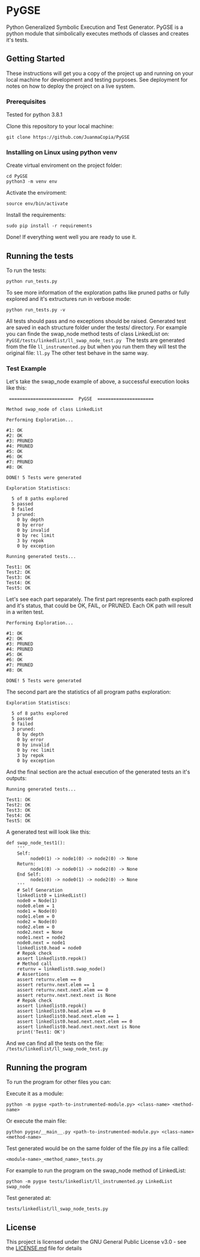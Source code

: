 # PyGSE

Python Generalized Symbolic Execution and Test Generator. PyGSE is a python module that
simbolically executes methods of classes and creates it's tests.

## Getting Started

These instructions will get you a copy of the project up and running on your local machine for development and testing purposes. See deployment for notes on how to deploy the project on a live system.

### Prerequisites

Tested for python 3.8.1

Clone this repository to your local machine:
```
git clone https://github.com/JuanmaCopia/PyGSE
```

### Installing on Linux using python venv

Create virtual enviroment on the project folder:

```
cd PyGSE
python3 -m venv env
```

Activate the enviroment:

```
source env/bin/activate
```

Install the requirements:

```
sudo pip install -r requirements
```

Done! If everything went well you are ready to use it.

## Running the tests

To run the tests:

```
python run_tests.py
```

To see more information of the exploration paths like pruned paths or fully explored
and it's extructures run in verbose mode:

```
python run_tests.py -v
```

All tests should pass and no exceptions should be raised. Generated test are saved
in each structure folder under the tests/ directory.
For example you can finde the swap_node method tests of class LinkedList on:
```PyGSE/tests/linkedlist/ll_swap_node_test.py ``` The tests are generated from the file ```ll_instrumented.py``` but when you run them they will test the original file: ```ll.py```
The other test behave in the same way.


### Test Example

Let's take the swap_node example of above, a successful execution looks like this:

```
 ========================  PyGSE  =====================

Method swap_node of class LinkedList

Performing Exploration...

#1: OK
#2: OK
#3: PRUNED
#4: PRUNED
#5: OK
#6: OK
#7: PRUNED
#8: OK

DONE! 5 Tests were generated

Exploration Statistiscs:

  5 of 8 paths explored
  5 passed
  0 failed
  3 pruned:
    0 by depth
    0 by error
    0 by invalid
    0 by rec limit
    3 by repok
    0 by exception

Running generated tests...

Test1: OK
Test2: OK
Test3: OK
Test4: OK
Test5: OK
```

Let's see each part separately. The first part represents each path explored and it's
status, that could be OK, FAIL, or PRUNED. Each OK path will result in a writen test.

```
Performing Exploration...

#1: OK
#2: OK
#3: PRUNED
#4: PRUNED
#5: OK
#6: OK
#7: PRUNED
#8: OK

DONE! 5 Tests were generated
```

The second part are the statistics of all program paths exploration:

```
Exploration Statistiscs:

  5 of 8 paths explored
  5 passed
  0 failed
  3 pruned:
    0 by depth
    0 by error
    0 by invalid
    0 by rec limit
    3 by repok
    0 by exception
```

And the final section are the actual execution of the generated tests an it's outputs:

```
Running generated tests...

Test1: OK
Test2: OK
Test3: OK
Test4: OK
Test5: OK
```

A generated test will look like this:

```
def swap_node_test1():
    '''
    Self:
         node0(1) -> node1(0) -> node2(0) -> None
    Return:
         node1(0) -> node0(1) -> node2(0) -> None
    End Self:
         node1(0) -> node0(1) -> node2(0) -> None
    '''
    # Self Generation
    linkedlist0 = LinkedList()
    node0 = Node(1)
    node0.elem = 1
    node1 = Node(0)
    node1.elem = 0
    node2 = Node(0)
    node2.elem = 0
    node2.next = None
    node1.next = node2
    node0.next = node1
    linkedlist0.head = node0
    # Repok check
    assert linkedlist0.repok()
    # Method call
    returnv = linkedlist0.swap_node()
    # Assertions
    assert returnv.elem == 0
    assert returnv.next.elem == 1
    assert returnv.next.next.elem == 0
    assert returnv.next.next.next is None
    # Repok check
    assert linkedlist0.repok()
    assert linkedlist0.head.elem == 0
    assert linkedlist0.head.next.elem == 1
    assert linkedlist0.head.next.next.elem == 0
    assert linkedlist0.head.next.next.next is None
    print('Test1: OK')
```

And we can find all the tests on the file: ```/tests/linkedlist/ll_swap_node_test.py ```

## Running the program

To run the program for other files you can:

Execute it as a module:

```
python -m pygse <path-to-instrumented-module.py> <class-name> <method-name>
```

Or execute the main file:

```
python pygse/__main__.py <path-to-instrumented-module.py> <class-name> <method-name>
```

Test generated would be on the same folder of the file.py ins a file callled:

```
<module-name>_<method_name>_tests.py
```

For example to run the program on the swap_node method of LinkedList:

```
python -m pygse tests/linkedlist/ll_instrumented.py LinkedList swap_node
```

Test generated at:

```
tests/linkedlist/ll_swap_node_tests.py
```

## License

This project is licensed under the GNU General Public License v3.0 - see the [LICENSE.md](LICENSE.md) file for details

